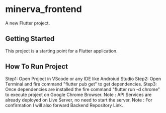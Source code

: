 # minerva_frontend

A new Flutter project.

## Getting Started

This project is a starting point for a Flutter application.

## How To Run Project

Step1: Open Project in VScode or any IDE like Androiud Studio
Step2: Open Terminal and fire command "flutter pub get" to get dependencies.
Step3: Once dependencies are installed the fire command "flutter run -d chrome" to execute project on Google Chrome Browser.
Note : API Services are already deployed on Live Server, no need to start the server.
Note : For confirmation I will also forward Backend Repository Link.
